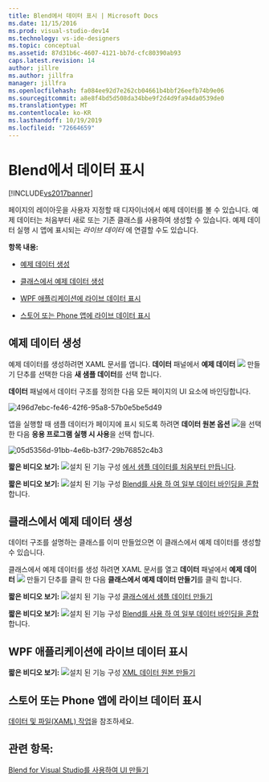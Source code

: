 ```yaml
---
title: Blend에서 데이터 표시 | Microsoft Docs
ms.date: 11/15/2016
ms.prod: visual-studio-dev14
ms.technology: vs-ide-designers
ms.topic: conceptual
ms.assetid: 87d31b6c-4607-4121-bb7d-cfc80390ab93
caps.latest.revision: 14
author: jillre
ms.author: jillfra
manager: jillfra
ms.openlocfilehash: fa084ee92d7e262cb04661b4bbf26eefb74b9e06
ms.sourcegitcommit: a8e8f4bd5d508da34bbe9f2d4d9fa94da0539de0
ms.translationtype: MT
ms.contentlocale: ko-KR
ms.lasthandoff: 10/19/2019
ms.locfileid: "72664659"
---
```

# <a name="display-data-in-blend"></a>Blend에서 데이터 표시
[!INCLUDE[vs2017banner](../includes/vs2017banner.md)]

페이지의 레이아웃을 사용자 지정할 때 디자이너에서 예제 데이터를 볼 수 있습니다. 예제 데이터는 처음부터 새로 또는 기존 클래스를 사용하여 생성할 수 있습니다. 예제 데이터 실행 시 앱에 표시되는 *라이브 데이터* 에 연결할 수도 있습니다.

 **항목 내용:**

- [예제 데이터 생성](#Scratch)

- [클래스에서 예제 데이터 생성](#Existing)

- [WPF 애플리케이션에 라이브 데이터 표시](#LiveWPF)

- [스토어 또는 Phone 앱에 라이브 데이터 표시](#LiveStore)

## <a name="Scratch"></a> 예제 데이터 생성
 예제 데이터를 생성하려면 XAML 문서를 엽니다. **데이터** 패널에서 **예제 데이터** ![ ](../designers/media/30540d76-7256-43ce-b5d9-4b2edf3d339f.png "만들기 30540d76-7256-43ce-b5d9-4b2edf3d339f") 만들기 단추를 선택한 다음 **새 샘플 데이터**를 선택 합니다.

 **데이터** 패널에서 데이터 구조를 정의한 다음 모든 페이지의 UI 요소에 바인딩합니다.

 ![](../designers/media/496d7ebc-fe46-42f6-95a8-57b0e5be5d49.png "496d7ebc-fe46-42f6-95a8-57b0e5be5d49")

 앱을 실행할 때 샘플 데이터가 페이지에 표시 되도록 하려면 **데이터 원본 옵션** ![ ](../designers/media/ae1fd260-4f84-420d-b196-45fde357d81d.png "ae1fd260-4f84-420d-b196-45fde357d81d")을 선택한 다음 **응용 프로그램 실행 시 사용**을 선택 합니다.

 ![](../designers/media/05d5356d-91bb-4e6b-b3f7-29b76852c4b3.png "05d5356d-91bb-4e6b-b3f7-29b76852c4b3")

 **짧은 비디오 보기:** ![설치 된 기능 구성](../designers/media/bldadminconsoleinitialconfigicon.PNG "BldAdminConsoleInitialConfigIcon") [에서 샘플 데이터를 처음부터 만듭니다](http://www.bing.com/videos/search?q=blend%20data&qs=n&form=QBVR&pq=blend%20data&sc=8-7&sp=-1&sk=#view=detail&mid=F8F2449A76956D480FD2F8F2449A76956D480FD2).

 **짧은 비디오 보기:** ![설치 된 기능 구성](../designers/media/bldadminconsoleinitialconfigicon.PNG "BldAdminConsoleInitialConfigIcon") [Blend를 사용 하 여 일부 데이터 바인딩을 혼합](https://www.youtube.com/watch?v=LSwPB6CAvjg)합니다.

## <a name="Existing"></a> 클래스에서 예제 데이터 생성
 데이터 구조를 설명하는 클래스를 이미 만들었으면 이 클래스에서 예제 데이터를 생성할 수 있습니다.

 클래스에서 예제 데이터를 생성 하려면 XAML 문서를 열고 **데이터** 패널에서 **예제 데이터** ![ ](../designers/media/30540d76-7256-43ce-b5d9-4b2edf3d339f.png "만들기 30540d76-7256-43ce-b5d9-4b2edf3d339f") 만들기 단추를 클릭 한 다음 **클래스에서 예제 데이터 만들기**를 클릭 합니다.

 **짧은 비디오 보기:** ![설치 된 기능 구성](../designers/media/bldadminconsoleinitialconfigicon.PNG "BldAdminConsoleInitialConfigIcon") [클래스에서 샘플 데이터 만들기](http://www.google.com/url?sa=t&rct=j&q=&esrc=s&source=video&cd=1&cad=rja&uact=8&ved=0CB0QtwIwAA&url=http%3A%2F%2Fchannel9.msdn.com%2FShows%2FInside%2BWindows%2BPhone%2FIWP54--Windows-Phone-Data-Binding-and-the-Magic-of-XAML&ei=F1oHVNryM4ysogSJ2oDYDw&usg=AFQjCNEYvw1WA1rdF7bfpj5RwMLUs7RCVg)

 **짧은 비디오 보기:** ![설치 된 기능 구성](../designers/media/bldadminconsoleinitialconfigicon.PNG "BldAdminConsoleInitialConfigIcon") [Blend를 사용 하 여 일부 데이터 바인딩을 혼합](https://www.youtube.com/watch?v=LSwPB6CAvjg)합니다.

## <a name="LiveWPF"></a> WPF 애플리케이션에 라이브 데이터 표시
 **짧은 비디오 보기:** ![설치 된 기능 구성](../designers/media/bldadminconsoleinitialconfigicon.PNG "BldAdminConsoleInitialConfigIcon") [XML 데이터 원본 만들기](https://www.youtube.com/watch?v=RjQueappjqk&feature=youtube_gdata)

## <a name="LiveStore"></a> 스토어 또는 Phone 앱에 라이브 데이터 표시
 [데이터 및 파일(XAML) 작업](https://msdn.microsoft.com/library/windows/apps/xaml/br229562.aspx)을 참조하세요.

## <a name="see-also"></a>관련 항목:
 [Blend for Visual Studio를 사용하여 UI 만들기](../designers/creating-a-ui-by-using-blend-for-visual-studio.md)
